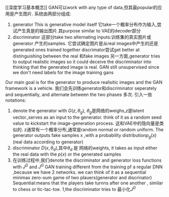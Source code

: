 [[深度学习基本概念]]
GAN可以work with  any  type of data,但其最popular的应用是产生图片.
系统由两部分组成:
1. generator  This is generative model itself 它take一个概率分布作为输入,尝试产生真是的输出图片.其purpose similar to VAE的decoder部分
2. discriminator 这部分take two alternating inputs:训练集的真实图片或generator 产生的samples. 它尝试确定图片是从real images中产生的还是generated ones
 trained together 
 discrimator尝试get better at distinguishing between the real 和fake images
 另一方面,generator tries to output realistic images so it could deceive the discriminator  into thinking that the generated image is real. 
 GAN still unsupervised since we don't need labels for the image
training gans

Our main goal is for the generator to produce realisitic images and the GAN framework is  a vehicle.
我们会先训练generator和discriminator seperately and sequentially, and alternate between the two phases 多次.
 引入一些notations:
 1. denote the generator with $G(z,\theta_g)$,   $\theta_g$是网络的weighs,$z$是latent vector.,serves as an input to the generator. think of it as a random seed value to kickstart the image-generation process. 这和VAE中的隐向量是类似的. z通常有一个概率分布,通常是random normal or random uniform. The generator outputs fake samples x ,with a probability distribution$p_g(x)$(real data according to generator)
 2. discriminator $D(x,\theta_d)$,其中$\theta_d$  是 网络的weights, it takes  as input either the real data with the $p(x)$ or the generated samples  
 3. 在训练过程中,我们denote the discriminator and generator loss functions with $J^D$ and $J^G$
GAN training different from the training pf a regular DNN ,because we have 2 networks. we can think of it as a sequential  minimax zero-sum game of two plauers(generator and discrinator)
Sequential:means that the players take turnns after one another , similar to chess or tic-tac-toe. 1,the discriminator tries to 最小化$J^D$